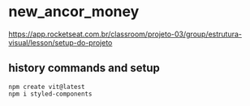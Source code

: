 # new_ancor_money

https://app.rocketseat.com.br/classroom/projeto-03/group/estrutura-visual/lesson/setup-do-projeto


## history commands and setup

```
npm create vit@latest
npm i styled-components

```
